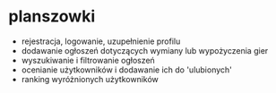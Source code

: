 # planszowki

- rejestracja, logowanie, uzupełnienie profilu
- dodawanie ogłoszeń dotyczących wymiany lub wypożyczenia gier
- wyszukiwanie i filtrowanie ogłoszeń
- ocenianie użytkowników i dodawanie ich do 'ulubionych'
- ranking wyróżnionych użytkowników
